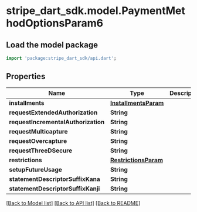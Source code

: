 # stripe_dart_sdk.model.PaymentMethodOptionsParam6

## Load the model package
```dart
import 'package:stripe_dart_sdk/api.dart';
```

## Properties
Name | Type | Description | Notes
------------ | ------------- | ------------- | -------------
**installments** | [**InstallmentsParam**](InstallmentsParam.md) |  | [optional] 
**requestExtendedAuthorization** | **String** |  | [optional] 
**requestIncrementalAuthorization** | **String** |  | [optional] 
**requestMulticapture** | **String** |  | [optional] 
**requestOvercapture** | **String** |  | [optional] 
**requestThreeDSecure** | **String** |  | [optional] 
**restrictions** | [**RestrictionsParam**](RestrictionsParam.md) |  | [optional] 
**setupFutureUsage** | **String** |  | [optional] 
**statementDescriptorSuffixKana** | **String** |  | [optional] 
**statementDescriptorSuffixKanji** | **String** |  | [optional] 

[[Back to Model list]](../README.md#documentation-for-models) [[Back to API list]](../README.md#documentation-for-api-endpoints) [[Back to README]](../README.md)


